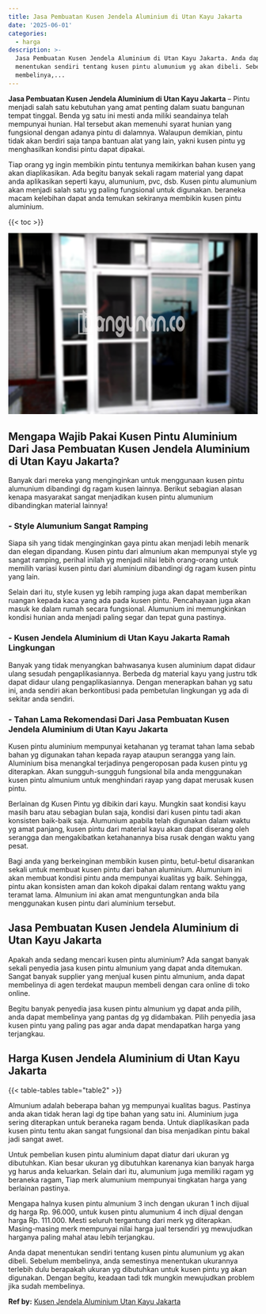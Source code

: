 ```yaml
---
title: Jasa Pembuatan Kusen Jendela Aluminium di Utan Kayu Jakarta
date: '2025-06-01'
categories:
  - harga
description: >-
  Jasa Pembuatan Kusen Jendela Aluminium di Utan Kayu Jakarta. Anda dapat
  menentukan sendiri tentang kusen pintu alumunium yg akan dibeli. Sebelum
  membelinya,...
---
```


**Jasa Pembuatan Kusen Jendela Aluminium di Utan Kayu Jakarta** – Pintu menjadi salah satu kebutuhan yang amat penting dalam suatu bangunan tempat tinggal. Benda yg satu ini mesti anda miliki seandainya telah mempunyai hunian. Hal tersebut akan memenuhi syarat hunian yang fungsional dengan adanya pintu di dalamnya. Walaupun demikian, pintu tidak akan berdiri saja tanpa bantuan alat yang lain, yakni kusen pintu yg menghasilkan kondisi pintu dapat dipakai.

Tiap orang yg ingin membikin pintu tentunya memikirkan bahan kusen yang akan diaplikasikan. Ada begitu banyak sekali ragam material yang dapat anda aplikasikan seperti kayu, alumunium, pvc, dsb. Kusen pintu alumunium akan menjadi salah satu yg paling fungsional untuk digunakan. beraneka macam kelebihan dapat anda temukan sekiranya membikin kusen pintu aluminium.

{{< toc >}}

![Jasa Pembuatan Kusen Jendela Aluminium di Utan Kayu Jakarta](/images/harga-kusen-jendela-alumunium-33.png)

## Mengapa Wajib Pakai Kusen Pintu Aluminium Dari Jasa Pembuatan Kusen Jendela Aluminium di Utan Kayu Jakarta?

Banyak dari mereka yang menginginkan untuk menggunaan kusen pintu alumunium dibandingi dg ragam kusen lainnya. Berikut sebagian alasan kenapa masyarakat sangat menjadikan kusen pintu alumunium dibandingkan material lainnya!

### \- Style Alumunium Sangat Ramping

Siapa sih yang tidak menginginkan gaya pintu akan menjadi lebih menarik dan elegan dipandang. Kusen pintu dari almunium akan mempunyai style yg sangat ramping, perihal inilah yg menjadi nilai lebih orang-orang untuk memilih variasi kusen pintu dari aluminium dibandingi dg ragam kusen pintu yang lain.

Selain dari itu, style kusen yg lebih ramping juga akan dapat memberikan ruangan kepada kaca yang ada pada kusen pintu. Pencahayaan juga akan masuk ke dalam rumah secara fungsional. Alumunium ini memungkinkan kondisi hunian anda menjadi paling segar dan tepat guna pastinya.

### \- Kusen Jendela Aluminium di Utan Kayu Jakarta Ramah Lingkungan

Banyak yang tidak menyangkan bahwasanya kusen aluminium dapat didaur ulang sesudah pengaplikasiannya. Berbeda dg material kayu yang justru tdk dapat didaur ulang pengaplikasiannya. Dengan menerapkan bahan yg satu ini, anda sendiri akan berkontibusi pada pembetulan lingkungan yg ada di sekitar anda sendiri.

### \- Tahan Lama Rekomendasi Dari Jasa Pembuatan Kusen Jendela Aluminium di Utan Kayu Jakarta

Kusen pintu aluminium mempunyai ketahanan yg teramat tahan lama sebab bahan yg digunakan tahan kepada rayap ataupun serangga yang lain. Aluminium bisa menangkal terjadinya pengeroposan pada kusen pintu yg diterapkan. Akan sungguh-sungguh fungsional bila anda menggunakan kusen pintu almunium untuk menghindari rayap yang dapat merusak kusen pintu.

Berlainan dg Kusen Pintu yg dibikin dari kayu. Mungkin saat kondisi kayu masih baru atau sebagian bulan saja, kondisi dari kusen pintu tadi akan konsisten baik-baik saja. Alumunium apabila telah digunakan dalam waktu yg amat panjang, kusen pintu dari material kayu akan dapat diserang oleh serangga dan mengakibatkan ketahanannya bisa rusak dengan waktu yang pesat.

Bagi anda yang berkeinginan membikin kusen pintu, betul-betul disarankan sekali untuk membuat kusen pintu dari bahan aluminium. Alumunium ini akan membuat kondisi pintu anda mempunyai kualitas yg baik. Sehingga, pintu akan konsisten aman dan kokoh dipakai dalam rentang waktu yang teramat lama. Almunium ini akan amat menguntungkan anda bila menggunakan kusen pintu dari aluminium tersebut.

## Jasa Pembuatan Kusen Jendela Aluminium di Utan Kayu Jakarta

Apakah anda sedang mencari kusen pintu aluminium? Ada sangat banyak sekali penyedia jasa kusen pintu almunium yang dapat anda ditemukan. Sangat banyak supplier yang menjual kusen pintu almunium, anda dapat membelinya di agen terdekat maupun membeli dengan cara online di toko online.

Begitu banyak penyedia jasa kusen pintu almunium yg dapat anda pilih, anda dapat membelinya yang pantas dg yg didambakan. Pilih penyedia jasa kusen pintu yang paling pas agar anda dapat mendapatkan harga yang terjangkau.

## Harga Kusen Jendela Aluminium di Utan Kayu Jakarta

{{< table-tables table="table2" >}}

Almunium adalah beberapa bahan yg mempunyai kualitas bagus. Pastinya anda akan tidak heran lagi dg tipe bahan yang satu ini. Aluminium juga sering diterapkan untuk beraneka ragam benda. Untuk diaplikasikan pada kusen pintu tentu akan sangat fungsional dan bisa menjadikan pintu bakal jadi sangat awet.

Untuk pembelian kusen pintu aluminium dapat diatur dari ukuran yg dibutuhkan. Kian besar ukuran yg dibutuhkan karenanya kian banyak harga yg harus anda keluarkan. Selain dari itu, alumunium juga memiliki ragam yg beraneka ragam, Tiap merk alumunium mempunyai tingkatan harga yang berlainan pastinya.

Mengapa halnya kusen pintu almunium 3 inch dengan ukuran 1 inch dijual dg harga Rp. 96.000, untuk kusen pintu alumunium 4 inch dijual dengan harga Rp. 111.000. Mesti seluruh tergantung dari merk yg diterapkan. Masing-masing merk mempunyai nilai harga jual tersendiri yg mewujudkan harganya paling mahal atau lebih terjangkau.

Anda dapat menentukan sendiri tentang kusen pintu alumunium yg akan dibeli. Sebelum membelinya, anda semestinya menentukan ukurannya terlebih dulu berapakah ukuran yg dibutuhkan untuk kusen pintu yg akan digunakan. Dengan begitu, keadaan tadi tdk mungkin mewujudkan problem jika sudah membelinya.

**Ref by:** [Kusen Jendela Aluminium Utan Kayu Jakarta](https://id.wikipedia.org/wiki/Kusen)
